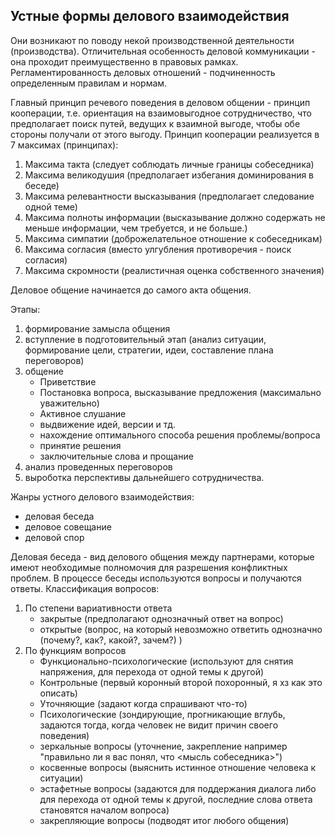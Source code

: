 ## Устные формы делового взаимодействия

Они возникают по поводу некой производственной деятельности (производства). 
Отличительная особенность деловой коммуникации - она проходит преимущественно в правовых рамках.
Регламентированность деловых отношений - подчиненность определенным правилам и нормам. 

Главный принцип речевого поведения в деловом общении - принцип кооперации, т.е. ориентация на взаимовыгодное сотрудничество, что предполагает поиск путей, ведущих к взаимной выгоде, чтобы обе стороны получали от этого выгоду. Принцип кооперации реализуется в 7 максимах (принципах):

1) Максима такта (следует соблюдать личные границы собеседника)
2) Максима великодушия (предполагает избегания доминирования в беседе)
3) Максима релевантности высказывания (предполагает следование одной теме)
4) Максима полноты информации (высказывание должно содержать не меньше информации, чем требуется, и не больше.)
5) Максима симпатии (доброжелательное отношение к собеседникам)
6) Максима согласия (вместо улгубления противоречия - поиск согласия)
7) Максима скромности (реалистичная оценка собственного значения)

Деловое общение начинается до самого акта общения. 

Этапы:
1) формирование замысла общения
2) вступление в подготовительный этап (анализ ситуации, формирование цели, стратегии, идеи, составление плана переговоров)
3) общение
	- Приветствие
	- Постановка вопроса, высказывание предложения (максимально уважительно)
	- Активное слушание
	- выдвижение идей, версии и тд.
	- нахождение оптимального способа решения проблемы/вопроса
	- принятие решения
	- заключительные слова и прощание
4) анализ проведенных переговоров
5) выроботка перспективы дальнейшего сотрудничества.

Жанры устного делового взаимодействия:
- деловая беседа
- деловое совещание
- деловой спор

Деловая беседа - вид делового общения между партнерами, которые имеют необходимые полномочия для разрешения конфликтных проблем. В процессе беседы используются вопросы и получаются ответы. 
Классификация вопросов:
1. По степени вариативности ответа
	- закрытые (предполагают однозначный ответ на вопрос)
	- открытые (вопрос, на который невозможно ответить однозначно (почему?, как?, какой?, зачем?) )
2. По функциям вопросов
	- Функционально-психологические (используют для снятия напряжения, для перехода от одной темы к другой)
	- Контрольные (первый коронный второй похоронный, я хз как это описать)
	- Уточняющие (задают когда спрашивают что-то)
	- Психологические (зондирующие, прогникающие вглубь, задаются тогда, когда человек не видит причин своего поведения)
	- зеркальные вопросы (уточнение, закрепление например "правильно ли я вас понял, что <мысль собеседника>")
	- косвенные вопросы (выяснить истинное отношение человека к ситуации)
	- эстафетные вопросы (задаются для поддержания диалога либо для перехода от одной темы к другой, последние слова ответа становятся началом вопроса)
	- закрепляющие вопросы (подводят итог любого общения)